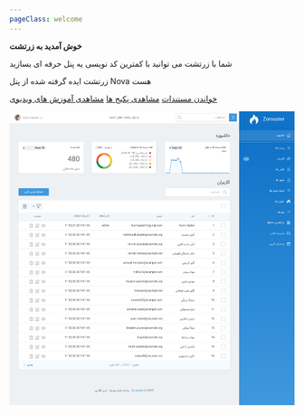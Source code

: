 ```yaml
---
pageClass: welcome
---
```




**خوش آمدید به زرتشت**


شما با زرتشت می توانید با کمترین کد نویسی یه پنل حرفه ای بسازید

زرتشت ایده گرفته شده از پنل Nova هست 


[خواندن مستندات](docs/1.0/installation.html)
[مشاهدی پکیج ها](/packages.html)
[مشاهدی آموزش های ویدیوی](/video.html)

![Zoroaster](https://raw.githubusercontent.com/KarimQaderi/Zoroaster-Site/master/1.png)